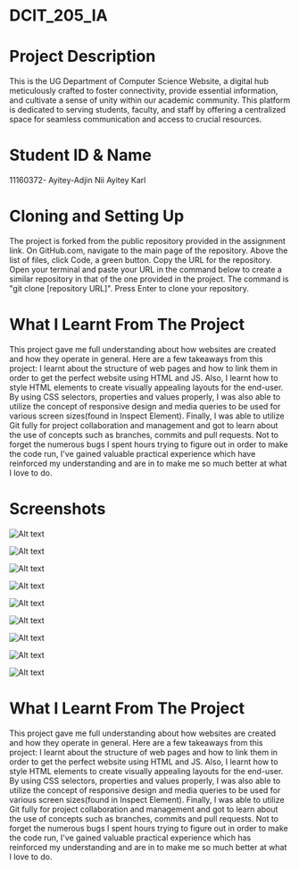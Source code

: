 # DCIT_205_IA
# Project Description
This is the UG Department of Computer Science Website, a digital hub meticulously crafted to foster connectivity, provide essential information, and cultivate a sense of unity within our academic community. This platform is dedicated to serving students, faculty, and staff by offering a centralized space for seamless communication and access to crucial resources.

# Student ID & Name
11160372- Ayitey-Adjin Nii Ayitey Karl

# Cloning and Setting Up
The project is forked from the public repository provided in the assignment link. On GitHub.com, navigate to the main page of the repository. Above the list of files, click Code, a green button. Copy the URL for the repository. Open your terminal and paste your URL in the command below to create a similar repository in that of the one provided in the project. The command is "git clone [repository URL]". Press Enter to clone your repository.

# What I Learnt From The Project
This project gave me full understanding about how websites are created and how they operate in general. Here are a few takeaways from this project: I learnt about the structure of web pages and how to link them in order to get the perfect website using HTML and JS. Also, I learnt how to style HTML elements to create visually appealing layouts for the end-user. By using CSS selectors, properties and values properly, I was also able to utilize the concept of responsive design and media queries to be used for various screen sizes(found in Inspect Element). Finally, I was able to utilize Git fully for project collaboration and management and got to learn about the use of concepts such as branches, commits and pull requests. Not to forget the numerous bugs I spent hours trying to figure out in order to make the code run, I've gained valuable practical experience which have reinforced my understanding and are in to make me so much better at what I love to do.
# Screenshots
![Alt text](<Web capture_26-1-2024_16544_.jpeg>)

![Alt text](<Web capture_26-1-2024_16528_.jpeg>)

![Alt text](<Web capture_26-1-2024_16427_-1.jpeg>)

![Alt text](<Web capture_26-1-2024_1668_.jpeg>)

![Alt text](<Web capture_26-1-2024_16648_.jpeg>)

![Alt text](<Web capture_26-1-2024_1673_.jpeg>)

![Alt text](<Web capture_26-1-2024_16737_.jpeg>)

![Alt text](<Web capture_26-1-2024_16839_.jpeg>)

![Alt text](<Web capture_26-1-2024_161724_.jpeg>)



# What I Learnt From The Project
This project gave me full understanding about how websites are created and how they operate in general. Here are a few takeaways from this project: I learnt about the structure of web pages and how to link them in order to get the perfect website using HTML and JS. Also, I learnt how to style HTML elements to create visually appealing layouts for the end-user. By using CSS selectors, properties and values properly, I was also able to utilize the concept of responsive design and media queries to be used for various screen sizes(found in Inspect Element). Finally, I was able to utilize Git fully for project collaboration and management and got to learn about the use of concepts such as branches, commits and pull requests. Not to forget the numerous bugs I spent hours trying to figure out in order to make the code run, I've gained valuable practical experience which has reinforced my understanding and are in to make me so much better at what I love to do.

